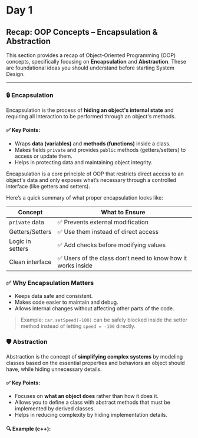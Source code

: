 # Day 1

## Recap: OOP Concepts – Encapsulation & Abstraction

This section provides a recap of Object-Oriented Programming (OOP) concepts, specifically focusing on **Encapsulation** and **Abstraction**. These are foundational ideas you should understand before starting System Design.

---

### 🔒 Encapsulation

Encapsulation is the process of **hiding an object's internal state** and requiring all interaction to be performed through an object's methods.

#### ✅ Key Points:

- Wraps **data (variables)** and **methods (functions)** inside a class.
- Makes fields `private` and provides `public` methods (getters/setters) to access or update them.
- Helps in protecting data and maintaining object integrity.

Encapsulation is a core principle of OOP that restricts direct access to an object's data and only exposes what’s necessary through a controlled interface (like getters and setters).

Here’s a quick summary of what proper encapsulation looks like:

| Concept          | What to Ensure                                               |
| ---------------- | ------------------------------------------------------------ |
| `private` data   | ✅ Prevents external modification                            |
| Getters/Setters  | ✅ Use them instead of direct access                         |
| Logic in setters | ✅ Add checks before modifying values                        |
| Clean interface  | ✅ Users of the class don’t need to know how it works inside |

### ✅ Why Encapsulation Matters

- Keeps data safe and consistent.
- Makes code easier to maintain and debug.
- Allows internal changes without affecting other parts of the code.

> Example: `car.setSpeed(-100)` can be safely blocked inside the setter method instead of letting `speed = -100` directly.

### 🛡️ Abstraction

Abstraction is the concept of **simplifying complex systems** by modeling classes based on the essential properties and behaviors an object should have, while hiding unnecessary details.

#### ✅ Key Points:

- Focuses on **what an object does** rather than how it does it.
- Allows you to define a class with abstract methods that must be implemented by derived classes.
- Helps in reducing complexity by hiding implementation details.

#### 🔍 Example (c++):
